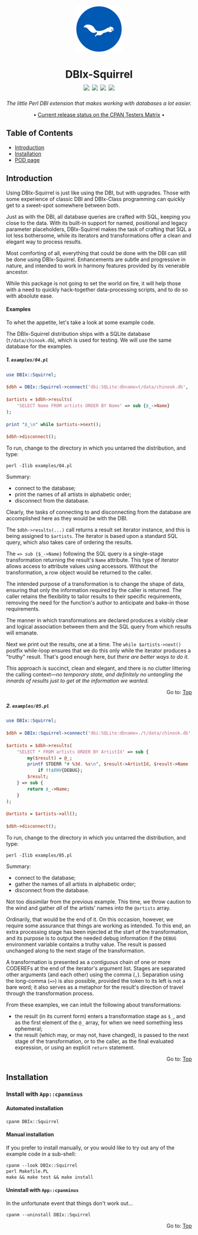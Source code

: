 <div id="dbix-squirrel-top" align="center">
    <a href="https://metacpan.org/dist/DBIx-Squirrel" title="Go to the distribution's page on MetaCPAN"><img src="./resources/images/ekorn.png" width="128"></a>
    <h1>
        DBIx-Squirrel<br>
        <a href="https://metacpan.org/dist/DBIx-Squirrel" title="Go to the distribution's page on MetaCPAN"><img src="https://img.shields.io/cpan/v/DBIx-Squirrel"></a>
        <a href="https://github.com/nukopian/DBIx-Squirrel/releases/tag/1.5.2"><img src="https://img.shields.io/github/v/release/nukopian/DBIx-Squirrel?label=github&color=tan"></a>
        <a href="https://github.com/nukopian/DBIx-Squirrel/releases/tag/1.5.2"><img src="https://img.shields.io/github/release-date/nukopian/DBIx-Squirrel?color=tan"></a>
        <img src="https://img.shields.io/cpan/l/DBIx-Squirrel">
    </h1>
    <p><em>The little Perl DBI extension that makes working with databases
    a lot easier.</em><p>
    <p>• <a href="http://fast-matrix.cpantesters.org/?dist=DBIx-Squirrel%201.4.2">Current release status on the CPAN Testers Matrix</a> •</p>
</div>

## Table of Contents

- [Introduction](#introduction)
- [Installation](#installation)
- [POD page](docs/POD/)


## Introduction

Using DBIx-Squirrel is just like using the DBI, but with upgrades.
Those with some experience of classic DBI and DBIx-Class programming
can quickly get to a sweet-spot somewhere between both.

Just as with the DBI, all database queries are crafted with SQL,
keeping you close to the data. With its built-in support for named,
positional and legacy parameter placeholders, DBIx-Squirrel makes
the task of crafting that SQL a lot less bothersome, while its
iterators and transformations offer a clean and elegant way to
process results.

Most comforting of all, everything that could be done with the DBI
can still be done using DBIx-Squirrel. Enhancements are subtle and
progressive in nature, and intended to work in harmony features
provided by its venerable ancestor.

While this package is not going to set the world on fire, it will
help those with a need to quickly hack-together data-processing
scripts, and to do so with absolute ease.

#### Examples

To whet the appetite, let's take a look at some example code.

The DBIx-Squirrel distribution ships with a SQLite database
(`t/data/chinook.db`), which is used for testing. We will use
the same database for the examples.

##### 1. `examples/04.pl`

```perl
use DBIx::Squirrel;

$dbh = DBIx::Squirrel->connect('dbi:SQLite:dbname=t/data/chinook.db', '', '');

$artists = $dbh->results(
    'SELECT Name FROM artists ORDER BY Name' => sub {$_->Name}
);

print "$_\n" while $artists->next();

$dbh->disconnect();
```

To run, change to the directory in which you untarred the distribution,
and type:

```shell
perl -Ilib examples/04.pl
```

Summary:

- connect to the database;
- print the names of all artists in alphabetic order;
- disconnect from the database.

Clearly, the tasks of connecting to and disconnecting from the database
are accomplished here as they would be with the DBI.

The `$dbh->results(...)` call returns a result set iterator instance,
and this is being assigned to `$artists`. The iterator is based upon
a standard SQL query, which also takes care of ordering the results.

The `=> sub {$_->Name}` following the SQL query is a single-stage
transformation returning the result's `Name` attribute. This type of
iterator allows access to attribute values using accessors. Without the
transformation, a row object would be returned to the caller.

The intended purpose of a transformation is to change the shape of
data, ensuring that only the information required by the caller is
returned. The caller retains the flexibility to tailor results to
their specific requirements, removing the need for the function's 
author to anticipate and bake-in those requirements.

The manner in which transformations are declared produces a visibly
clear and logical association between them and the SQL query from which
results will emanate.

Next we print out the results, one at a time. The `while $artists->next()`
postfix while-loop ensures that we do this only while the iterator
produces a "truthy" result. That's good enough here, *but there are
better ways to do it.*

This approach is succinct, clean and elegant, and there is no clutter
littering the calling context&mdash;*no temporary state, and definitely
no untangling the innards of results just to get at the information
we wanted.*

<div align="right">Go to: <a href="#dbix-squirrel-top">Top</a></div>

##### 2. `examples/05.pl`

```perl
use DBIx::Squirrel;

$dbh = DBIx::Squirrel->connect('dbi:SQLite:dbname=./t/data/chinook.db', '', '');

$artists = $dbh->results(
    'SELECT * FROM artists ORDER BY ArtistId' => sub {
        my($result) = @_;
        printf STDERR "# %3d. %s\n", $result->ArtistId, $result->Name
            if !!$ENV{DEBUG};
        $result;
    } => sub {
        return $_->Name;
    }
);

@artists = $artists->all();

$dbh->disconnect();
```

To run, change to the directory in which you untarred the distribution,
and type:

```shell
perl -Ilib examples/05.pl
```

Summary:

- connect to the database;
- gather the names of all artists in alphabetic order;
- disconnect from the database.

Not too dissimilar from the previous example. This time, we throw caution
to the wind and gather *all* of the artists' names into the `@artists`
array.

Ordinarily, that would be the end of it. On this occasion, however,
we require some assurance that things are working as intended. To this
end, an extra processing stage has been injected at the start of the
transformation, and its purpose is to output the needed debug information
if the `DEBUG` environment variable contains a truthy value. The result
is passed unchanged along to the next stage of the transformation.

A transformation is presented as a *contiguous* chain of one or
more CODEREFs at the end of the iterator's argument list. Stages
are separated other arguments (and each other) using the comma
(`,`). Separation using the long-comma (`=>`) is also possible, provided
the token to its left is not a bare word; it also serves as a metaphor
for the result's direction of travel through the transformation
process.

From these examples, we can intuit the following about transformations:

- the result (in its current form) enters a transformation stage as `$_`,
and as the first element of the `@_` array, for when we need something
less ephemeral;
- the result (which may, or may not, have changed), is passed to the
next stage of the transformation, or to the caller, as the final
evaluated expression, or using an explicit `return` statement.

<div align="right">Go to: <a href="#dbix-squirrel-top">Top</a></div>

## Installation

### Install with `App::cpanminus`

#### Automated installation

```shell
cpanm DBIx::Squirrel
```

#### Manual installation

If you prefer to install manually, or you would like to try out any of the
example code in a sub-shell:

```shell
cpanm --look DBIx::Squirrel
perl Makefile.PL
make && make test && make install
```

#### Uninstall with `App::cpanminus`

In the unfortunate event that things don't work out...
```shell
cpanm --uninstall DBIx::Squirrel
```

<div align="right">Go to: <a href="#dbix-squirrel-top">Top</a></div>
